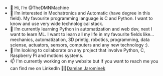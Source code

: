 - 👋 Hi, I’m @TheDMNMachine
- 👀 I’m interested in Mechatronics and Automatic (have degree in this field). My favourite programming language is C and Python. I want to know and use very wide technological stack. 
- 🌱 I’m currently learning Python in automatization and web dev, next I want to learn ML. I want to learn all my life in my favourite fields like... mechanics, automatization, 3D printig, robotics, programming, data sciense, actuators, sensors, computers and any new technology :).
- 💞️ I’m looking to collaborate on any project that involve Python, C, Raspberry Pi and motions systems. 
- 📫 I'm currently working on my website but If you want to reach me you can find me on LinkedIn :construction_worker_man:[Damian Jarominek](https://www.linkedin.com/in/damian-jarominek-78a83215b/)


